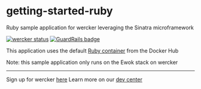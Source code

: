 getting-started-ruby
====================

Ruby sample application for wercker leveraging the Sinatra microframework

[![wercker status](https://app.wercker.com/status/3374ec0e37ec2a7e78f1d4b7112d5387/s "wercker status")](https://app.wercker.com/project/bykey/3374ec0e37ec2a7e78f1d4b7112d5387) [![GuardRails badge](https://badges.production.guardrails.io/shtakai/getting-started-ruby.svg)](https://www.guardrails.io)

This application uses the default [Ruby container](https://registry.hub.docker.com/u/library/ruby/) from the Docker Hub

Note: this sample application only runs on the Ewok stack on wercker

---
Sign up for wercker [here](http://wercker.com)
Learn more on our [dev center](http://devcenter.wercker.com)
